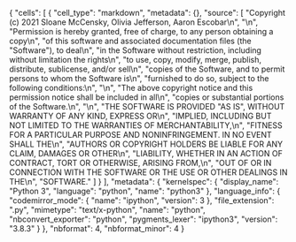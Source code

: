 {
 "cells": [
  {
   "cell_type": "markdown",
   "metadata": {},
   "source": [
    "Copyright (c) 2021 Sloane McCensky, Olivia Jefferson, Aaron Escobar\n",
    "\n",
    "Permission is hereby granted, free of charge, to any person obtaining a copy\n",
    "of this software and associated documentation files (the \"Software\"), to deal\n",
    "in the Software without restriction, including without limitation the rights\n",
    "to use, copy, modify, merge, publish, distribute, sublicense, and/or sell\n",
    "copies of the Software, and to permit persons to whom the Software is\n",
    "furnished to do so, subject to the following conditions:\n",
    "\n",
    "The above copyright notice and this permission notice shall be included in all\n",
    "copies or substantial portions of the Software.\n",
    "\n",
    "THE SOFTWARE IS PROVIDED \"AS IS\", WITHOUT WARRANTY OF ANY KIND, EXPRESS OR\n",
    "IMPLIED, INCLUDING BUT NOT LIMITED TO THE WARRANTIES OF MERCHANTABILITY,\n",
    "FITNESS FOR A PARTICULAR PURPOSE AND NONINFRINGEMENT. IN NO EVENT SHALL THE\n",
    "AUTHORS OR COPYRIGHT HOLDERS BE LIABLE FOR ANY CLAIM, DAMAGES OR OTHER\n",
    "LIABILITY, WHETHER IN AN ACTION OF CONTRACT, TORT OR OTHERWISE, ARISING FROM,\n",
    "OUT OF OR IN CONNECTION WITH THE SOFTWARE OR THE USE OR OTHER DEALINGS IN THE\n",
    "SOFTWARE."
   ]
  }
 ],
 "metadata": {
  "kernelspec": {
   "display_name": "Python 3",
   "language": "python",
   "name": "python3"
  },
  "language_info": {
   "codemirror_mode": {
    "name": "ipython",
    "version": 3
   },
   "file_extension": ".py",
   "mimetype": "text/x-python",
   "name": "python",
   "nbconvert_exporter": "python",
   "pygments_lexer": "ipython3",
   "version": "3.8.3"
  }
 },
 "nbformat": 4,
 "nbformat_minor": 4
}
